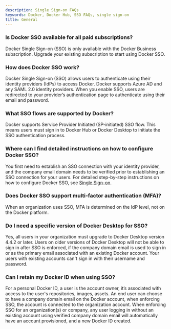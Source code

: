 ```yaml
---
description: Single Sign-on FAQs
keywords: Docker, Docker Hub, SSO FAQs, single sign-on
title: General
---
```


### Is Docker SSO available for all paid subscriptions?

Docker Single Sign-on (SSO) is only available with the Docker Business subscription. Upgrade your existing subscription to start using Docker SSO.

### How does Docker SSO work?

Docker Single Sign-on (SSO) allows users to authenticate using their identity providers (IdPs) to access Docker. Docker supports Azure AD and any SAML 2.0 identity providers. When you enable SSO, users are redirected to your provider’s authentication page to authenticate using their email and password.

### What SSO flows are supported by Docker?

Docker supports Service Provider Initiated (SP-initiated) SSO flow. This means users must sign in to Docker Hub or Docker Desktop to initiate the SSO authentication process.

### Where can I find detailed instructions on how to configure Docker SSO?

You first need to establish an SSO connection with your identity provider, and the company email domain needs to be verified prior to establishing an SSO connection for your users. For detailed step-by-step instructions on how to configure Docker SSO, see [Single Sign-on](_index.md).

### Does Docker SSO support multi-factor authentication (MFA)?

When an organization uses SSO, MFA is determined on the IdP level, not on the Docker platform.

### Do I need a specific version of Docker Desktop for SSO?

Yes, all users in your organization must upgrade to Docker Desktop version 4.4.2 or later. Users on older versions of Docker Desktop will not be able to sign in after SSO is enforced, if the company domain email is used to sign in or as the primary email associated with an existing Docker account. Your users with existing accounts can't sign in with their username and password.

### Can I retain my Docker ID when using SSO?

For a personal Docker ID, a user is the account owner, it’s associated with access to the user's repositories, images, assets. An end user can choose to have a company domain email on the Docker account, when enforcing SSO, the account is connected to the organization account. When enforcing SSO for an organization(s) or company, any user logging in without an existing account using verified company domain email will automatically have an account provisioned, and a new Docker ID created.